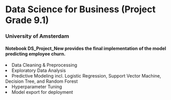 # Data Science for Business (Project Grade 9.1)
### University of Amsterdam 

#### Notebook DS_Project_New provides the final implementation of the model predicting employee churn. 

<li>Data Cleaning & Preprocessing
<li>Exploratory Data Analysis
<li>Predictive Modeling incl. Logistic Regression, Support Vector Machine, Decision Tree, and Random Forest
<li>Hyperparameter Tuning
<li>Model export for deployment
</ul>




